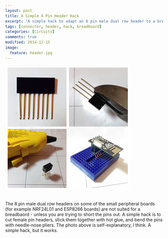 ```yaml
---
layout: post
title: A Simple 8 Pin Header Hack
excerpt: "A simple hack to adapt an 8 pin male dual row header to a breadboard."
tags: [connector, header, hack, breadboard]
categories: [Circuits]
comments: true
modified: 2014-12-15
image:
  feature: header.jpg
---
```


![sensor data](/images/2014/12/8-pin-header-hack.jpg "8 Pin Header Hack")
<br />
<br />

The 8 pin male dual row headers on some of the small peripheral
boards (for example NRF24L01 and ESP8266 boards) are not suited for a
breadbaord - unless you are trying to short the pins out. A simple
hack is to cut female pin headers, stick them together with hot glue,
and bend the pins with needle-nose pliers. The photo above is
self-explanatory, I think. A simple hack, but it works.


